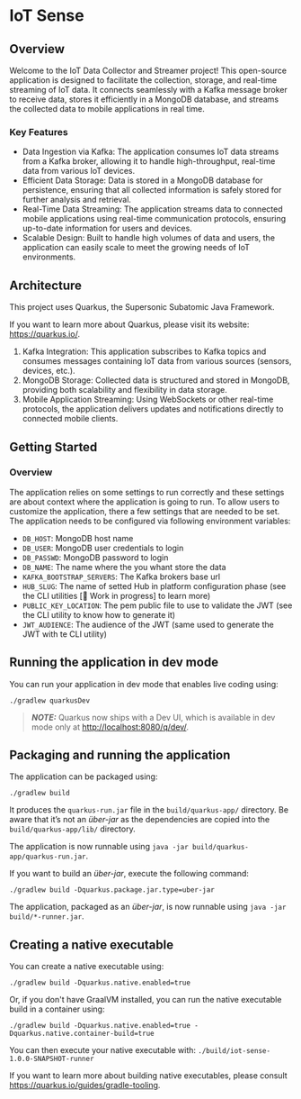 # IoT Sense

## Overview

Welcome to the IoT Data Collector and Streamer project! This open-source application is designed to facilitate the collection, storage, and real-time streaming of IoT data. It connects seamlessly with a Kafka message broker to receive data, stores it efficiently in a MongoDB database, and streams the collected data to mobile applications in real time.

### Key Features

* Data Ingestion via Kafka: The application consumes IoT data streams from a Kafka broker, allowing it to handle high-throughput, real-time data from various IoT devices.
* Efficient Data Storage: Data is stored in a MongoDB database for persistence, ensuring that all collected information is safely stored for further analysis and retrieval.
* Real-Time Data Streaming: The application streams data to connected mobile applications using real-time communication protocols, ensuring up-to-date information for users and devices.
* Scalable Design: Built to handle high volumes of data and users, the application can easily scale to meet the growing needs of IoT environments.

## Architecture

This project uses Quarkus, the Supersonic Subatomic Java Framework.

If you want to learn more about Quarkus, please visit its website: <https://quarkus.io/>.

1. Kafka Integration: This application subscribes to Kafka topics and consumes messages containing IoT data from various sources (sensors, devices, etc.).
2. MongoDB Storage: Collected data is structured and stored in MongoDB, providing both scalability and flexibility in data storage.
3. Mobile Application Streaming: Using WebSockets or other real-time protocols, the application delivers updates and notifications directly to connected mobile clients.

## Getting Started

### Overview

The application relies on some settings to run correctly and these settings are about context where the application is going to run. To allow users to customize the application, there a few settings that are needed to be set.
The application needs to be configured via following environment variables:
* `DB_HOST`: MongoDB host name
* `DB_USER`: MongoDB user credentials to login
* `DB_PASSWD`: MongoDB password to login
* `DB_NAME`: The name where the you whant store the data
* `KAFKA_BOOTSTRAP_SERVERS`: The Kafka brokers base url
* `HUB_SLUG`: The name of setted Hub in platform configuration phase (see the CLI utilities [🚧 Work in progress] to learn more)
* `PUBLIC_KEY_LOCATION`: The pem public file to use to validate the JWT (see the CLI utility to know how to generate it)
* `JWT_AUDIENCE`: The audience of the JWT (same used to generate the JWT with te CLI utility)

## Running the application in dev mode

You can run your application in dev mode that enables live coding using:

```shell script
./gradlew quarkusDev
```

> **_NOTE:_**  Quarkus now ships with a Dev UI, which is available in dev mode only at <http://localhost:8080/q/dev/>.

## Packaging and running the application

The application can be packaged using:

```shell script
./gradlew build
```

It produces the `quarkus-run.jar` file in the `build/quarkus-app/` directory.
Be aware that it’s not an _über-jar_ as the dependencies are copied into the `build/quarkus-app/lib/` directory.

The application is now runnable using `java -jar build/quarkus-app/quarkus-run.jar`.

If you want to build an _über-jar_, execute the following command:

```shell script
./gradlew build -Dquarkus.package.jar.type=uber-jar
```

The application, packaged as an _über-jar_, is now runnable using `java -jar build/*-runner.jar`.

## Creating a native executable

You can create a native executable using:

```shell script
./gradlew build -Dquarkus.native.enabled=true
```

Or, if you don't have GraalVM installed, you can run the native executable build in a container using:

```shell script
./gradlew build -Dquarkus.native.enabled=true -Dquarkus.native.container-build=true
```

You can then execute your native executable with: `./build/iot-sense-1.0.0-SNAPSHOT-runner`

If you want to learn more about building native executables, please consult <https://quarkus.io/guides/gradle-tooling>.
